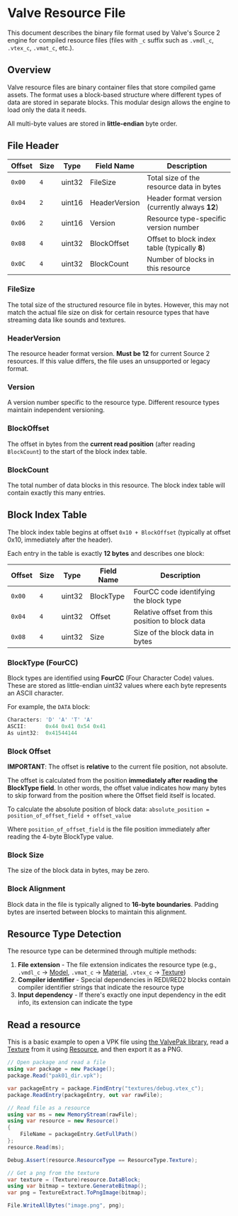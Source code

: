 # Valve Resource File

This document describes the binary file format used by Valve's Source 2 engine for compiled resource files (files with `_c` suffix such as `.vmdl_c`, `.vtex_c`, `.vmat_c`, etc.).

## Overview

Valve resource files are binary container files that store compiled game assets. The format uses a block-based structure where different types of data are stored in separate blocks. This modular design allows the engine to load only the data it needs.

All multi-byte values are stored in **little-endian** byte order.

## File Header

| Offset | Size | Type   | Field Name    | Description                                           |
|--------|------|--------|---------------|-------------------------------------------------------|
| `0x00` | `4`  | uint32 | FileSize      | Total size of the resource data in bytes              |
| `0x04` | `2`  | uint16 | HeaderVersion | Header format version (currently always **12**)       |
| `0x06` | `2`  | uint16 | Version       | Resource type-specific version number                 |
| `0x08` | `4`  | uint32 | BlockOffset   | Offset to block index table (typically **8**)         |
| `0x0C` | `4`  | uint32 | BlockCount    | Number of blocks in this resource                     |

### FileSize
The total size of the structured resource file in bytes. However, this may not match the actual file size on disk for certain resource types that have streaming data like sounds and textures.

### HeaderVersion
The resource header format version. **Must be 12** for current Source 2 resources. If this value differs, the file uses an unsupported or legacy format.

### Version
A version number specific to the resource type. Different resource types maintain independent versioning.

### BlockOffset
The offset in bytes from the **current read position** (after reading `BlockCount`) to the start of the block index table.

### BlockCount
The total number of data blocks in this resource. The block index table will contain exactly this many entries.

## Block Index Table

The block index table begins at offset `0x10 + BlockOffset` (typically at offset 0x10, immediately after the header).

Each entry in the table is exactly **12 bytes** and describes one block:

| Offset | Size | Type   | Field Name | Description                                      |
|--------|------|--------|------------|--------------------------------------------------|
| `0x00` | `4`  | uint32 | BlockType  | FourCC code identifying the block type           |
| `0x04` | `4`  | uint32 | Offset     | Relative offset from this position to block data |
| `0x08` | `4`  | uint32 | Size       | Size of the block data in bytes                  |

### BlockType (FourCC)

Block types are identified using **FourCC** (Four Character Code) values. These are stored as little-endian uint32 values where each byte represents an ASCII character.

For example, the `DATA` block:
```csharp
Characters: 'D' 'A' 'T' 'A'
ASCII:      0x44 0x41 0x54 0x41
As uint32:  0x41544144
```

### Block Offset

**IMPORTANT**: The offset is **relative** to the current file position, not absolute.

The offset is calculated from the position **immediately after reading the BlockType field**. In other words, the offset value indicates how many bytes to skip forward from the position where the Offset field itself is located.

To calculate the absolute position of block data: `absolute_position = position_of_offset_field + offset_value`

Where `position_of_offset_field` is the file position immediately after reading the 4-byte BlockType value.

### Block Size

The size of the block data in bytes, may be zero.

### Block Alignment

Block data in the file is typically aligned to **16-byte boundaries**. Padding bytes are inserted between blocks to maintain this alignment.

## Resource Type Detection

The resource type can be determined through multiple methods:

1. **File extension** - The file extension indicates the resource type (e.g., `.vmdl_c` → [Model](../api/ValveResourceFormat.ResourceTypes.Model.html), `.vmat_c` → [Material](../api/ValveResourceFormat.ResourceTypes.Material.html), `.vtex_c` → [Texture](../api/ValveResourceFormat.ResourceTypes.Texture.html))
2. **Compiler identifier** - Special dependencies in REDI/RED2 blocks contain compiler identifier strings that indicate the resource type
3. **Input dependency** - If there's exactly one input dependency in the edit info, its extension can indicate the type

## Read a resource

This is a basic example to open a VPK file using [the ValvePak library](https://github.com/ValveResourceFormat/ValvePak), read a [Texture](../api/ValveResourceFormat.ResourceTypes.Texture.html) from it using [Resource](../api/ValveResourceFormat.Resource.html), and then export it as a PNG.

```cs
// Open package and read a file
using var package = new Package();
package.Read("pak01_dir.vpk");

var packageEntry = package.FindEntry("textures/debug.vtex_c");
package.ReadEntry(packageEntry, out var rawFile);

// Read file as a resource
using var ms = new MemoryStream(rawFile);
using var resource = new Resource()
{
    FileName = packageEntry.GetFullPath()
};
resource.Read(ms);

Debug.Assert(resource.ResourceType == ResourceType.Texture);

// Get a png from the texture
var texture = (Texture)resource.DataBlock;
using var bitmap = texture.GenerateBitmap();
var png = TextureExtract.ToPngImage(bitmap);

File.WriteAllBytes("image.png", png);
```
